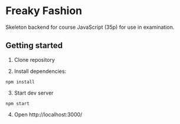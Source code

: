 # Freaky Fashion

Skeleton backend for course JavaScript (35p) for use in examination.

## Getting started

1. Clone repository

2. Install dependencies:

```
npm install
```

3. Start dev server

```
npm start
```

4. Open http://localhost:3000/